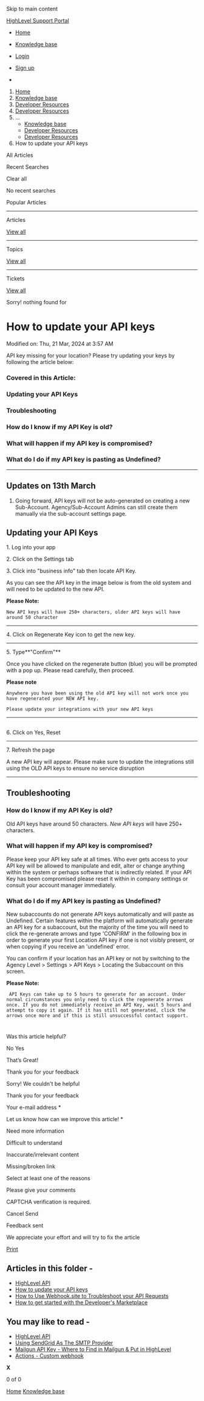 Skip to main content

[ HighLevel Support Portal ](https://help.gohighlevel.com)

  * [ Home ](/support/home)
  * [ Knowledge base ](/support/solutions)

  * [Login](/support/login)
  * [Sign up](/support/signup)
  * 

  1. [Home](/support/home)
  2. [Knowledge base](/support/solutions)
  3. [Developer Resources](/support/solutions/48000450445)
  4. [Developer Resources](/support/solutions/folders/48000668553)
  5. ... 
     * [Knowledge base](/support/solutions)
     * [Developer Resources](/support/solutions/48000450445)
     * [Developer Resources](/support/solutions/folders/48000668553)
  6. How to update your API keys

All  Articles 

Recent Searches

Clear all

No recent searches

Popular Articles

* * *

Articles

[View all](/support/search/solutions)

* * *

Topics

[View all](/support/search/topics)

* * *

Tickets

[View all](/support/search/tickets)

Sorry! nothing found for   

# How to update your API keys

Modified on: Thu, 21 Mar, 2024 at 3:57 AM

API key missing for your location? Please try updating your keys by following the article below:

### **Covered in this Article:**

###   

### **Updating your API Keys**

### **Troubleshooting**

### How do I know if my API Key is old?

### What will happen if my API key is compromised?

### What do I do if my API key is pasting as Undefined?

* * *

## **Updates on 13th March**

  1. Going forward, API keys will not be auto-generated on creating a new Sub-Account. Agency/Sub-Account Admins can still create them manually via the sub-account settings page.

## **Updating your API Keys**

1\. Log into your app  

2\. Click on the Settings tab  

3\. Click into "business info" tab then locate API Key.

As you can see the API key in the image below is from the old system and will need to be updated to the new API. 

**Please Note:**

    New API keys will have 250+ characters, older API keys will have around 50 character

****

4\. Click on Regenerate Key icon to get the new key.  

****

5\. Type**"Confirm"**

Once you have clicked on the regenerate button (blue) you will be prompted with a pop up. Please read carefully, then proceed.

**Please note**

    Anywhere you have been using the old API key will not work once you have regenerated your NEW API key.  
        
    Please update your integrations with your new API keys

****

##   

6\. Click on Yes, Reset  

****

7\. Refresh the page

A new API key will appear. Please make sure to update the integrations still using the OLD API keys to ensure no service disruption  

****

## **Troubleshooting**

###   

### **How do I know if my API Key is old?**

Old API keys have around 50 characters. _New API keys_ will have 250+ characters.

### **What will happen if my API key is compromised?**

Please keep your API key safe at all times. Who ever gets access to your API key will be allowed to manipulate and edit, alter or change anything within the system or perhaps software that is indirectly related. If your API Key has been compromised please reset it within in company settings or consult your account manager immediately.

### **What do I do if my API key is pasting as Undefined?**

New subaccounts do not generate API keys automatically and will paste as Undefined. Certain features within the platform will automatically generate an API key for a subaccount, but the majority of the time you will need to click the re-generate arrows and type 'CONFIRM' in the following box in order to generate your first Location API key if one is not visibly present, or when copying if you receive an 'undefined' error. 

You can confirm if your location has an API key or not by switching to the Agency Level > Settings > API Keys > Locating the Subaccount on this screen. 

**Please Note:**

     API Keys can take up to 5 hours to generate for an account. Under normal circumstances you only need to click the regenerate arrows once. If you do not immediately receive an API Key, wait 5 hours and attempt to copy it again. If it has still not generated, click the arrows once more and if this is still unsuccessful contact support.

#   

###   

Was this article helpful?

No  Yes 

That’s Great!

Thank you for your feedback

Sorry! We couldn't be helpful

Thank you for your feedback

Your e-mail address *

Let us know how can we improve this article! *

Need more information 

Difficult to understand 

Inaccurate/irrelevant content 

Missing/broken link 

Select at least one of the reasons 

Please give your comments 

CAPTCHA verification is required. 

Cancel  Send 

Feedback sent

We appreciate your effort and will try to fix the article

[Print](javascript:print\(\))

## Articles in this folder -

  * [HighLevel API](/support/solutions/articles/48001060529-highlevel-api)
  * [How to update your API keys](/support/solutions/articles/48001205369-how-to-update-your-api-keys)
  * [How to Use Webhook.site to Troubleshoot your API Requests](/support/solutions/articles/48001212085-how-to-use-webhook-site-to-troubleshoot-your-api-requests)
  * [How to get started with the Developer's Marketplace](/support/solutions/articles/155000000136-how-to-get-started-with-the-developer-s-marketplace)

## You may like to read -

  * [HighLevel API](/support/solutions/articles/48001060529-highlevel-api)
  * [Using SendGrid As The SMTP Provider](/support/solutions/articles/48001166110-using-sendgrid-as-the-smtp-provider)
  * [Mailgun API Key - Where to Find in Mailgun & Put in HighLevel](/support/solutions/articles/48000981682-mailgun-api-key-where-to-find-in-mailgun-put-in-highlevel)
  * [Actions - Custom webhook](/support/solutions/articles/155000003305-actions-custom-webhook)

**X**

0 of 0 []()

[Home](/support/home) [Knowledge base](/support/solutions)
